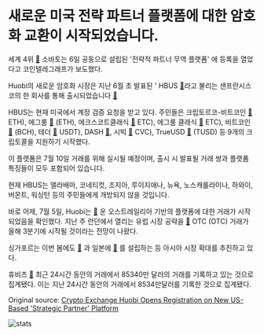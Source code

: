 # 새로운 미국 전략 파트너 플랫폼에 대한 암호화 교환이 시작되었습니다.

세계 4위  [🔗](https://coinmarketcap.com/exchanges/volume/24-hour/)  소바토는 6일 공동으로 설립된 '전략적 파트너 무역 플랫폼' 에 등록을 열었다고 코인텔레그래프가 보도했다.

Huobi의 새로운 암호화 시장은 지난 6월 초 발표된 ' HBUS  [🔗](http://hbus.com/)라고 불리는 샌프란시스코의 한 회사를 통해 출시되었습니다  [🔗](https://cointelegraph.com/news/third-largest-crypto-exchange-huobi-creates-new-platform-in-us)

HBUS는 현재 미국에서 계정 검증 요청을 받고 있다. 주민들은 크립토르코-비트코인  [🔗](https://cointelegraph.com/bitcoin-price-index)  ETH), 에그룸  [🔗](https://cointelegraph.com/ethereum-price-index)  (ETH), 에크스코트클래식  [🔗](https://cointelegraph.com/ltc-price-index)  ETC), 에그룸 클래식  [🔗](https://cointelegraph.com/tags/ethereum-classic)  ETC), 비트코인  [🔗](https://cointelegraph.com/tags/bitcoin-cash)  (BCH), 테더  [🔗](https://cointelegraph.com/tags/tether)  USDT), DASH  [🔗](https://cointelegraph.com/tags/dash), 시빅  [🔗](https://cointelegraph.com/tags/civic)  CVC), TrueUSD  [🔗](https://coinmarketcap.com/currencies/trueusd/)  (TUSD) 등 9개의 크립토콜을 지원하기 시작했다.

이 플랫폼은 7월 10일 거래를 위해 실시될 예정이며, 출시 시 발표될 거래 쌍과 플랫폼 특징들이 모두 포함되어 있습니다.

현재 HBUS는 앨라배마, 코네티컷, 조지아, 루이지애나, 뉴욕, 노스캐롤라이나, 하와이, 버몬트, 워싱턴 등의 주민들에게 개방되지 않을 것입니다.

바로 어제, 7월 5일, Huobi는  [🔗](https://cointelegraph.com/news/huobi-launches-australian-exchange-ahead-of-blockchain-investment-plans) 운 오스트레일리아 기반의 플랫폼에 대한 거래가 시작되었음을 확인했다. 지난 주 런던에서 열리는 유럽 시장 공략을  [🔗](https://cointelegraph.com/news/third-largest-crypto-exchange-huobi-opens-london-office-sets-otc-trading-for-q3-2018)  OTC (OTC) 거래가 올해 3분기에 시작될 것이라는 전망이 나왔다.

싱가포르는 이번 봄에도  [🔗](https://cointelegraph.com/news/trading-opens-on-crypto-exchange-giant-huobi-in-south-korea) 과 일본에  [🔗](https://www.huobi.pro/about/) 를 설립하는 등 아시아 시장 확대를 추진하고 있다.

휴비츠  [🔗](https://coinmarketcap.com/exchanges/volume/24-hour/) 최근 24시간 동안의 거래에서 85340만 달러의 거래를 기록하고 있는 것으로 집계됐다. 이는 지난 24시간 동안의 거래에서 8534만달러를 기록한 것으로 집계됐다.

Original source: [Crypto Exchange Huobi Opens Registration on New US-Based 'Strategic Partner' Platform](https://cointelegraph.com/news/crypto-exchange-huobi-opens-registration-on-new-us-based-trading-platform)

![stats](https://c.statcounter.com/11760860/0/a89fa40b/1/ "stats")
